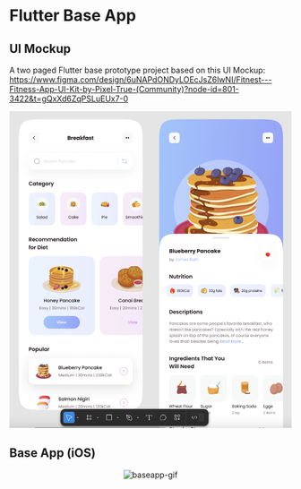 # Flutter Base App


## UI Mockup
A two paged Flutter base prototype project based on this UI Mockup: https://www.figma.com/design/6uNAPdONDyLOEcJsZ6lwNI/Fitnest---Fitness-App-UI-Kit-by-Pixel-True-(Community)?node-id=801-3422&t=gQxXd6ZqPSLuEUx7-0

![UI Mockup](ui_mockup.png)

## Base App (iOS)

<div align="center">

<img src="flutterbaseapp-showcase.gif" alt="baseapp-gif" width="400" />

</div>
